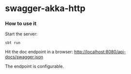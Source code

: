 # swagger-akka-http

### How to use it

Start the server:
```
sbt run
```

Hit the doc endpoint in a browser:
[http://localhost:8080/api-docs/swagger.json](http://localhost:8080/api-docs/swagger.json)

The endpoint is configurable.